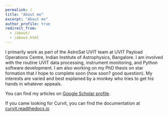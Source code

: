 ```yaml
---
permalink: /
title: "About me"
excerpt: "About me"
author_profile: true
redirect_from: 
  - /about/
  - /about.html
---
```


<!-- I am currently working at the AstroSat UVIT Payload Operations Centre, Indian Institute of Astrophysics, Bangalore.   -->
I primarily work as part of the AstroSat UVIT team at UVIT Payload Operations Centre, Indian Institute of Astrophysics, Bangalore. I am involved with the routine UVIT data processing, instrument monitoring, and Python software development. I am also working on my PhD thesis on star formation that I hope to complete soon (how soon? good question). My interests are varied and best explained by a monkey who tries to get his hands in whatever appeals.

You can find my articles on <a href="https://scholar.google.co.in/citations?user=zSnUDggAAAAJ&hl=en">Google Scholar profile</a>.

If you came looking for Curvit, you can find the documentation at <a href="curvit.readthedocs.io">curvit.readthedocs.io</a>
